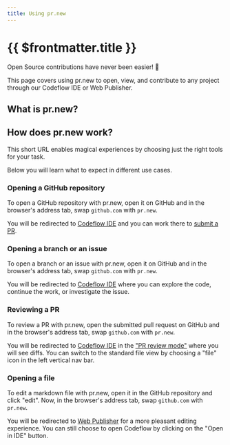 ```yaml
---
title: Using pr.new
---
```


# {{ $frontmatter.title }}

Open Source contributions have never been easier! 🥰 

This page covers using pr.new to open, view, and contribute to any project through our Codeflow IDE or Web Publisher.

## What is pr.new?

<!--@include: ./parts/pr-new.md-->

## How does pr.new work?

This short URL enables magical experiences by choosing just the right tools for your task.

Below you will learn what to expect in different use cases.

### Opening a GitHub repository

To open a GitHub repository with pr.new, open it on GitHub and in the browser's address tab, swap `github.com` with `pr.new`.

You will be redirected to [Codeflow IDE](./working-in-codeflow-ide) and you can work there to [submit a PR](./working-in-codeflow-ide#submitting-a-pr).

### Opening a branch or an issue

To open a branch or an issue with pr.new, open it on GitHub and in the browser's address tab, swap `github.com` with `pr.new`.

You will be redirected to [Codeflow IDE](./working-in-codeflow-ide) where you can explore the code, continue the work, or investigate the issue.

### Reviewing a PR

To review a PR with pr.new, open the submitted pull request on GitHub and in the browser's address tab, swap `github.com` with `pr.new`.

You will be redirected to [Codeflow IDE](./working-in-codeflow-ide) in the ["PR review mode"](./reviewing-prs-on-codeflow-ide) where you will see diffs. You can switch to the standard file view by choosing a "file" icon in the left vertical nav bar.

### Opening a file

To edit a markdown file with pr.new, open it in the GitHub repository and click "edit". Now, in the browser's address tab, swap `github.com` with `pr.new`.

You will be redirected to [Web Publisher]() for a more pleasant editing experience. You can still choose to open Codeflow by clicking on the "Open in IDE" button. 